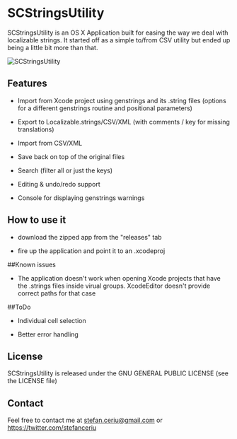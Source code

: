 # SCStringsUtility

SCStringsUtility is an OS X Application built for easing the way we deal with localizable strings. It started off as a simple to/from CSV utility but ended up being a little bit more than that.

![SCStringsUtility](https://drive.google.com/uc?export=download&id=0ByLCkUO90ltoMmNqcjR2SFNVTDQ)

## Features
* Import from Xcode project using genstrings and its .string files (options for a different genstrings routine and positional parameters)

* Export to Localizable.strings/CSV/XML (with comments / key for missing translations)

* Import from CSV/XML

* Save back on top of the original files

* Search (filter all or just the keys)

* Editing & undo/redo support

* Console for displaying genstrings warnings

## How to use it
- download the zipped app from the "releases" tab

- fire up the application and point it to an .xcodeproj

##Known issues
- The application doesn't work when opening Xcode projects that have the .strings files inside virual groups. XcodeEditor doesn't provide correct paths for that case

##ToDo
- Individual cell selection

- Better error handling
 
## License
SCStringsUtility is released under the GNU GENERAL PUBLIC LICENSE (see the LICENSE file)

## Contact

Feel free to contact me at stefan.ceriu@gmail.com or https://twitter.com/stefanceriu

